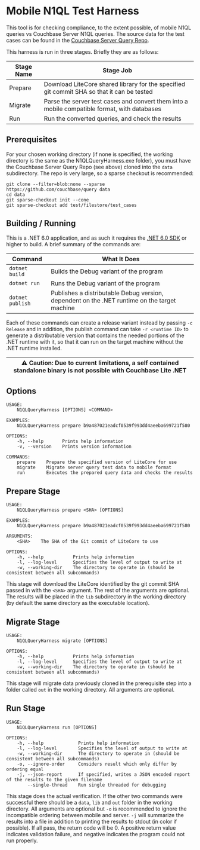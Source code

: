 # Mobile N1QL Test Harness

This tool is for checking compliance, to the extent possible, of mobile N1QL queries vs Couchbase Server N1QL queries.  The source data for the test cases can be found in the [Couchbase Server Query Repo](https://github.com/couchbase/query/tree/master/test/filestore/test_cases/).

This harness is run in three stages.  Briefly they are as follows:

| Stage Name | Stage Job |
| ---------- | --------- |
| Prepare    | Download LiteCore shared library for the specified git commit SHA so that it can be tested |
| Migrate    | Parse the server test cases and convert them into a mobile compatible format, with databases |
| Run        | Run the converted queries, and check the results |

## Prerequisites

For your chosen working directory (if none is specified, the working directory is the same as the N1QLQueryHarness.exe folder), you must have the Couchbase Server Query Repo (see above) cloned into the `data` subdirectory.  The repo is very large, so a sparse checkout is recommended:

```
git clone --filter=blob:none --sparse https://github.com/couchbase/query data
cd data
git sparse-checkout init --cone
git sparse-checkout add test/filestore/test_cases
```

## Building / Running

This is a .NET 6.0 application, and as such it requires the [.NET 6.0 SDK](https://aka.ms/netcore) or higher to build.  A brief summary of the commands are:

| Command | What It Does |
| --------| ------------ |
| `dotnet build` | Builds the Debug variant of the program |
| `dotnet run`   | Runs the Debug variant of the program |
| `dotnet publish` | Publishes a distributable Debug version, dependent on the .NET runtime on the target machine |

Each of these commands can create a release variant instead by passing `-c Release` and in addition, the publish command can take `-r <runtime ID>` to generate a distributable version that contains the needed portions of the .NET runtime with it, so that it can run on the target machine without the .NET runtime installed.  

| :warning: Caution: Due to current limitations, a self contained standalone binary is not possible with Couchbase Lite .NET |
| ----------------- |



## Options

```
USAGE:
    N1QLQueryHarness [OPTIONS] <COMMAND>

EXAMPLES:
    N1QLQueryHarness prepare b9a487021eadcf0539f993dd4aeeba699721f580

OPTIONS:
    -h, --help       Prints help information
    -v, --version    Prints version information

COMMANDS:
    prepare    Prepare the specified version of LiteCore for use
    migrate    Migrate server query test data to mobile format
    run        Executes the prepared query data and checks the results
```

## Prepare Stage

```
USAGE:
    N1QLQueryHarness prepare <SHA> [OPTIONS]

EXAMPLES:
    N1QLQueryHarness prepare b9a487021eadcf0539f993dd4aeeba699721f580

ARGUMENTS:
    <SHA>    The SHA of the Git commit of LiteCore to use

OPTIONS:
    -h, --help           Prints help information
    -l, --log-level      Specifies the level of output to write at
    -w, --working-dir    The directory to operate in (should be consistent between all subcommands)
```

This stage will download the LiteCore identified by the git commit SHA passed in with the `<SHA>` argument.  The rest of the arguments are optional.  The results will be placed in the `lib` subdirectory in the working directory (by default the same directory as the executable location).

## Migrate Stage

```
USAGE:
    N1QLQueryHarness migrate [OPTIONS]

OPTIONS:
    -h, --help           Prints help information
    -l, --log-level      Specifies the level of output to write at
    -w, --working-dir    The directory to operate in (should be consistent between all subcommands)  
```

This stage will migrate data previously cloned in the prerequisite step into a folder called `out` in the working directory.  All arguments are optional.

## Run Stage

```
USAGE:
    N1QLQueryHarness run [OPTIONS]

OPTIONS:
    -h, --help             Prints help information
    -l, --log-level        Specifies the level of output to write at
    -w, --working-dir      The directory to operate in (should be consistent between all subcommands)
    -o, --ignore-order     Considers result which only differ by ordering equal
    -j, --json-report      If specified, writes a JSON encoded report of the results to the given filename
        --single-thread    Run single threaded for debugging
```

This stage does the actual verification.  If the other two commands were successful there should be a `data`, `lib` and `out` folder in the working directory.  All arguments are optional but `-o` is recommended to ignore the incompatible ordering between mobile and server.  `-j` will summarize the results into a file in addition to printing the results to stdout (in color if possible). If all pass, the return code will be 0.  A positive return value indicates validation failure, and negative indicates the program could not run properly.